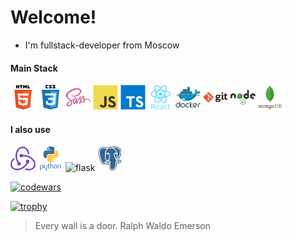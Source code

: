 # Welcome!

- I'm fullstack-developer from Moscow


#### Main Stack
<img src="https://github.com/devicons/devicon/blob/master/icons/html5/html5-original-wordmark.svg" title="html5" alt="html5" width="40" height="40"/>  <img src="https://github.com/devicons/devicon/blob/master/icons/css3/css3-original-wordmark.svg" title="css3" alt="css3" width="40" height="40"/>  <img src="https://github.com/devicons/devicon/blob/master/icons/sass/sass-original.svg" title="sass" alt="sass" width="40" height="40"/>  <img src="https://github.com/devicons/devicon/blob/master/icons/javascript/javascript-original.svg" title="javascript" alt="javascript" width="40" height="40"/>  <img src="https://github.com/devicons/devicon/blob/master/icons/typescript/typescript-original.svg" title="typescript" alt="typescript" width="40" height="40"/> <img src="https://github.com/devicons/devicon/blob/master/icons/react/react-original-wordmark.svg" title="React" alt="React" width="40" height="40"/>  <img src="https://github.com/devicons/devicon/blob/master/icons/docker/docker-original-wordmark.svg" title="docker" alt="docker" width="40" height="40"/>  <img src="https://github.com/devicons/devicon/blob/master/icons/git/git-original-wordmark.svg" title="git" alt="git" width="40" height="40"/>  <img src="https://github.com/devicons/devicon/blob/master/icons/nodejs/nodejs-original-wordmark.svg" title="nodeJS" alt="nodeJS" width="40" height="40"/>   <img src="https://github.com/devicons/devicon/blob/master/icons/mongodb/mongodb-original-wordmark.svg" title="mongodb" alt="mongodb" width="40" height="40"/>

#### I also use
<img src="https://github.com/devicons/devicon/blob/master/icons/redux/redux-original.svg" title="redux" alt="redux" width="40" height="40"/>  <img src="https://github.com/devicons/devicon/blob/master/icons/python/python-original-wordmark.svg" title="python" alt="python" width="40" height="40"/>  <img src="https://img.icons8.com/?size=100&id=hCWb1IvpcBZ0&format=png&color=000000" title="flask" alt="flask" width="40" height="40"/>  <img src="https://github.com/devicons/devicon/blob/master/icons/postgresql/postgresql-plain.svg" title="postgresql" alt="postgresql" width="40" height="40"/>

[![codewars](https://www.codewars.com/users/gregory1175/badges/small)](https://www.codewars.com/users/gregory1175) 

[![trophy](https://github-profile-trophy.vercel.app/?username=gregory1175)](https://github.com/ryo-ma/github-profile-trophy)

>Every wall is a door.
Ralph Waldo Emerson

<!-- [![Top Langs](https://github-readme-stats.vercel.app/api/top-langs/?username=gregory1175&layout=compact)](https://github.com/anuraghazra/github-readme-stats) -->
<!-- ![](https://github-profile-summary-cards.vercel.app/api/cards/repos-per-language?username=gregory1175&theme=solarized_dark) статистика языков программирования
